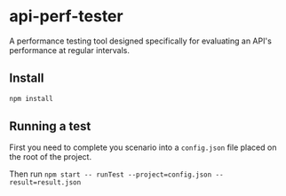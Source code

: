 # api-perf-tester
A performance testing tool designed specifically for evaluating an API's performance at regular intervals.

## Install

```sh
npm install
```

## Running a test

First you need to complete you scenario into a `config.json` file placed on the root of the project.

Then run `npm start -- runTest --project=config.json --result=result.json`